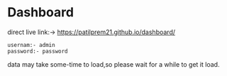 # Dashboard
direct live link:->    https://patilprem21.github.io/dashboard/
                     
	usernam:- admin
	password:- password				 
	  
   data may take some-time to load,so please wait for a while to get it load. 
